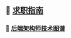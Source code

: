 ## :construction_worker: [求职指南](https://github.com/HaihuaHaihua/TechStack/blob/master/CareerPlan/CareerPlan.md)

### :rocket: [后端架构师技术图谱](https://github.com/HaihuaHaihua/TechStack/blob/master/CareerPlan/Profession/后端架构师技术图谱.md)


